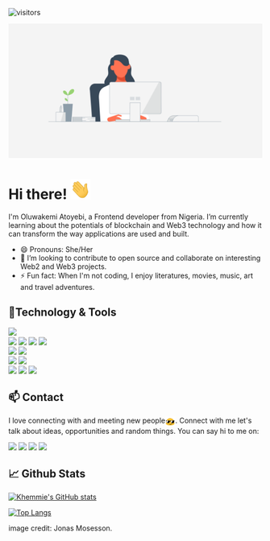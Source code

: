 ![visitors](https://visitor-badge.laobi.icu/badge?page_id=khemmie-ray.khemmie-ray)

![Banner](./assets/cover-banner.gif)

# Hi there! <img src="assets/wave.gif" alt="" style="width: 40px; height: 40px;"/>
I'm Oluwakemi Atoyebi, a Frontend developer from Nigeria. I’m currently learning about the potentials of blockchain and Web3 technology and how it can transform the way applications are used and built.

- 😄 Pronouns: She/Her
- 👯 I’m looking to contribute to open source and collaborate on interesting Web2 and Web3 projects.
- ⚡ Fun fact: When I'm not coding, I enjoy literatures, movies, music, art and travel adventures.

## 🔧Technology & Tools

![](https://img.shields.io/badge/Editor-VS_Code-informational?style=flat&logo=visual-studio-code&logoColor=white&color=6aa6f8)
<br>
![](https://img.shields.io/badge/Code-HTML-informational?style=flat&logo=html5&logoColor=white&color=cc338b)
![](https://img.shields.io/badge/Code-CSS-informational?style=flat&logo=css3&logoColor=white&color=6aa6f8)
![](https://img.shields.io/badge/Code-JavaScript-informational?style=flat&logo=javascript&logoColor=white&color=cc338b)
![](https://img.shields.io/badge/Code-Solidity-informational?style=flat&logo=solidity&logoColor=white&color=6aa6f8)
<br>
![](https://img.shields.io/badge/Library-React-informational?style=flat&logo=react&logoColor=white&color=6aa6f8)
![](https://img.shields.io/badge/Library-Ethers%20JS-informational?style=flat&logo=ethereum&logoColor=white&color=cc338b)
<br>
![](https://img.shields.io/badge/Framework-TailwindCSS-informational?style=flat&logo=tailwindCSS&logoColor=white&color=cc338b)
![](https://img.shields.io/badge/Framework-Bootstrap5-informational?style=flat&logo=bootstrap&logoColor=white&color=6aa6f8)
<br>
![](https://img.shields.io/badge/Tools-Github-informational?style=flat&logo=github&logoColor=white&color=6aa6f8)
![](https://img.shields.io/badge/Tools-Git-informational?style=flat&logo=git&logoColor=white&color=cc338b)
![](https://img.shields.io/badge/Tools-NPM-informational?style=flat&logo=npm&logoColor=white&color=6aa6f8)

## 📫 Contact

I love connecting with and meeting new people<img src="assets/blob-sunglasses.gif" alt="" style="width: 20px; height: 20px; vertical-align: middle;">. Connect with me let's talk about ideas, opportunities and random things. You can say hi to me on:

<a href="https://www.linkedin.com/in/oluwakemi-atoyebi"><img src="https://img.shields.io/badge/Oluwakemi Atoyebi-informational?style=flat&logo=linkedin&logoColor=white&color=cc338b"></a>
<a href="https://github.com/Khemmie-Ray"><img src="https://badgen.net/badge/icon/github?icon=github&label"></a>
<a href="https://twitter.com/Haramide"><img src="https://img.shields.io/badge/@Haramide-informational?style=flat&logo=twitter&logoColor=white&color=cc338b"></a>
<a href="mailto:atokemmy@gmail.com"><img src="https://img.shields.io/badge/atokemmy@gmail.com-informational?style=flat&logo=gmail&logoColor=white&color=6aa6f8"></a>

## 📈 Github Stats

[![Khemmie's GitHub stats](https://github-readme-stats.vercel.app/api?username=Khemmie-Ray&show_icons=true&theme=dracula&hide=issues)](https://github.com/khemmie-ray/github-readme-stats)

[![Top Langs](https://github-readme-stats.vercel.app/api/top-langs/?username=khemmie-ray&layout=compact&hide=c&langs_count=6)](https://github.com/khemmie-ray/github-readme-stats)

image credit: Jonas Mosesson.
